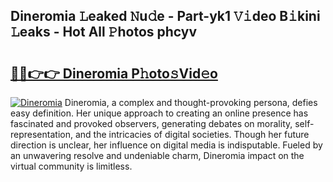## Dineromia 𝙻eaked 𝙽u𝚍e - Part-yk1 𝚅𝚒deo B𝚒kini 𝙻eaks - Hot All 𝙿hotos phcyv

# <h2><a href="http://ld1aea.urlbe.top/?page=Dineromia">🔗🔗👉👉 Dineromia P𝚑oto𝚜Vid𝚎o</a></h2>

[![Dineromia](https://i.imgur.com/eBuTRDB.gif)](http://ld1aea.urlbe.top/?page=Dineromia)
Dineromia, a complex and thought-provoking persona, defies easy definition. Her unique approach to creating an online presence has fascinated and provoked observers, generating debates on morality, self-representation, and the intricacies of digital societies. Though her future direction is unclear, her influence on digital media is indisputable. Fueled by an unwavering resolve and undeniable charm, Dineromia impact on the virtual community is limitless.

